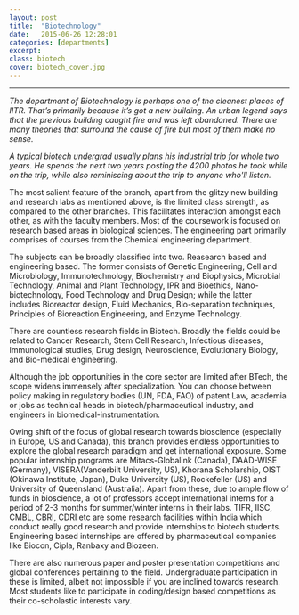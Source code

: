 ```yaml
---
layout: post
title:  "Biotechnology"
date:   2015-06-26 12:28:01
categories: [departments]
excerpt: 
class: biotech
cover: biotech_cover.jpg
--- 	
```

--------------------------------
_The department of Biotechnology is perhaps one of the cleanest places of IITR. That’s primarily
because it’s got a new building. An urban legend says that the previous building caught fire and 
was left abandoned. There are many theories that surround the cause of fire but most of them 
make no sense._

_A typical biotech undergrad usually plans his industrial trip for whole two years. He spends the 
next two years posting the 4200 photos he took while on the trip, while also reminiscing about 
the trip to anyone who'll listen._

The most salient feature of the branch, apart from the glitzy new building and research labs as 
mentioned above, is the limited class strength, as compared to the other branches. This 
facilitates interaction amongst each other, as with the faculty members. Most of the 
coursework is focused on research based areas in biological sciences. The engineering part 
primarily comprises of courses from the Chemical engineering department.

The subjects can be broadly classified into two. Reasearch based and engineering based.
The former consists of Genetic Engineering, Cell and Microbiology, Immunotechnology, 
Biochemistry and Biophysics, Microbial Technology, Animal and Plant Technology, IPR and 
Bioethics, Nano-biotechnology, Food Technology and Drug Design; while the latter 
includes Bioreactor design, Fluid Mechanics, Bio-separation techniques, Principles of 
Bioreaction Engineering, and Enzyme Technology.

There are countless research fields in Biotech. Broadly the fields could be related to Cancer 
Research, Stem Cell Research, Infectious diseases, Immunological studies, Drug design, 
Neuroscience, Evolutionary Biology, and Bio-medical engineering.

Although the job opportunities in the core sector are limited after BTech, the scope widens 
immensely after specialization. You can choose between policy making in regulatory bodies 
(UN, FDA, FAO) of patent Law, academia or jobs as technical heads in biotech/pharmaceutical 
industry, and engineers in biomedical-instrumentation.

Owing shift of the focus of global research towards bioscience (especially in Europe, US and 
Canada), this branch provides endless opportunities to explore the global research paradigm 
and get international exposure. Some popular internship programs are Mitacs-Globalink 
(Canada), DAAD-WISE (Germany), VISERA(Vanderbilt University, US), Khorana Scholarship, OIST 
(Okinawa Institute, Japan), Duke University (US), Rockefeller (US) and University of Queensland 
(Australia). Apart from these, due to ample flow of funds in bioscience, a lot of professors 
accept international interns for a period of 2-3 months for summer/winter interns in their labs. 
TIFR, IISC, CMBL, CBRI, CDRI etc are some research facilities within India which conduct really 
good research and provide internships to biotech students. Engineering based internships are 
offered by pharmaceutical companies like Biocon, Cipla, Ranbaxy and Biozeen.

There are also numerous paper and poster presentation competitions and global conferences pertaining to the field. Undergraduate participation in these is limited, albeit not impossible if you are inclined towards research. 
Most students like to participate in coding/design based competitions as their co-scholastic 
interests vary.

